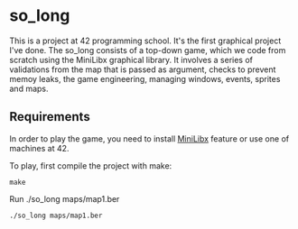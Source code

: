 # so_long
This is a project at 42 programming school. It's the first graphical project I've done.
The so_long consists of a top-down game, which we code from scratch using the MiniLibx graphical library. 
It involves a series of validations from the map that is passed as argument, checks to prevent memoy leaks,
the game engineering, managing windows, events, sprites and maps.

## Requirements
In order to play the game, 
you need to install [MiniLibx](https://github.com/42Paris/minilibx-linux) feature or use one of machines at 42.

To play, first compile the project with make:
```
make
```
Run ./so_long maps/map1.ber
```
./so_long maps/map1.ber
```
